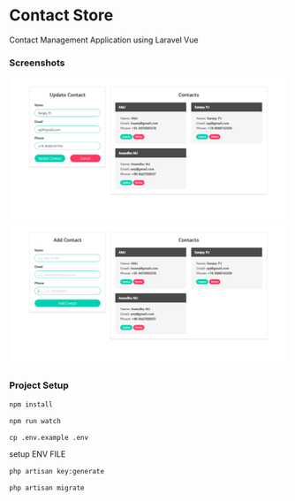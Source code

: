 # Contact Store

Contact Management Application using Laravel Vue

### Screenshots

![screen 1](screen/1.png)
![screen 2](screen/2.png)


### Project Setup

```
npm install
```

```
npm run watch
```

```
cp .env.example .env
```

setup ENV FILE

```
php artisan key:generate
```

```
php artisan migrate
```
